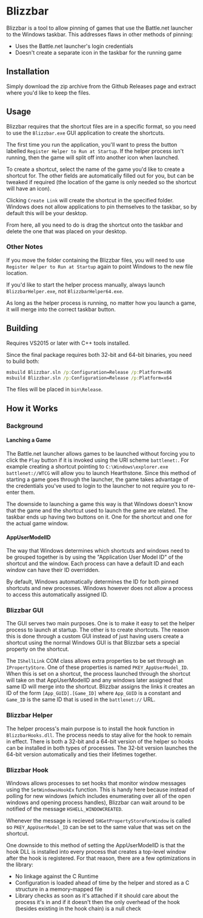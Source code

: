 # Blizzbar

Blizzbar is a tool to allow pinning of games that use the Battle.net launcher to the Windows taskbar. This addresses flaws in other methods of pinning:

* Uses the Battle.net launcher's login credentials
* Doesn't create a separate icon in the taskbar for the running game

## Installation

Simply download the zip archive from the Github Releases page and extract where you'd like to keep the files.

## Usage

Blizzbar requires that the shortcut files are in a specific format, so you need to use the `Blizzbar.exe` GUI application to create the shortcuts.

The first time you run the application, you'll want to press the button labelled `Register Helper to Run at Startup`. If the helper process isn't running, then the game will split off into another icon when launched.

To create a shortcut, select the name of the game you'd like to create a shortcut for. The other fields are automatically filled out for you, but can be tweaked if required (the location of the game is only needed so the shortcut will have an icon).

Clicking `Create Link` will create the shortcut in the specified folder. Windows does not allow applications to pin themselves to the taskbar, so by default this will be your desktop.

From here, all you need to do is drag the shortcut onto the taskbar and delete the one that was placed on your desktop.

### Other Notes

If you move the folder containing the Blizzbar files, you will need to use `Register Helper to Run at Startup` again to point Windows to the new file location.

If you'd like to start the helper process manually, always launch `BlizzbarHelper.exe`, not `BlizzbarHelper64.exe`.

As long as the helper process is running, no matter how you launch a game, it will merge into the correct taskbar button.

## Building

Requires VS2015 or later with C++ tools installed.

Since the final package requires both 32-bit and 64-bit binaries, you need to build both:

```bat
msbuild Blizzbar.sln /p:Configuration=Release /p:Platform=x86
msbuild Blizzbar.sln /p:Configuration=Release /p:Platform=x64
```

The files will be placed in `bin\Release`.

## How it Works

### Background

#### Lanching a Game
The Battle.net launcher allows games to be launched without forcing you to click the `Play` button if it is invoked using the URI scheme `battlenet:`. For example creating a shortcut pointing to `C:\Windows\explorer.exe battlenet://WTCG` will allow you to launch Hearthstone. Since this method of starting a game goes through the launcher, the game takes advantage of the credentials you've used to login to the launcher to not require you to re-enter them.

The downside to launching a game this way is that Windows doesn't know that the game and the shortcut used to launch the game are related. The taskbar ends up having two buttons on it. One for the shortcut and one for the actual game window.

#### AppUserModelID

The way that Windows determines which shortcuts and windows need to be grouped together is by using the "Application User Model ID" of the shortcut and the window. Each process can have a default ID and each window can have their ID overridden.

By default, Windows automatically determines the ID for both pinned shortcuts and new processes. Windows however does not allow a process to access this automatically assigned ID.

### Blizzbar GUI

The GUI serves two main purposes. One is to make it easy to set the helper process to launch at startup. The other is to create shortcuts. The reason this is done through a custom GUI instead of just having users create a shortcut using the normal Windows GUI is that Blizzbar sets a special property on the shortcut.

The `IShellLink` COM class allows extra properties to be set through an `IPropertyStore`. One of these properties is named `PKEY_AppUserModel_ID`. When this is set on a shortcut, the process launched through the shortcut will take on that AppUserModelID and any windows later assigned that same ID will merge into the shortcut. Blizzbar assigns the links it creates an ID of the form `[App_GUID].[Game_ID]` where `App_GUID` is a constant and `Game_ID` is the same ID that is used in the `battlenet://` URL.

### Blizzbar Helper

The helper process's main purpose is to install the hook function in `BlizzbarHooks.dll`. The process needs to stay alive for the hook to remain in effect. There is both a 32-bit and a 64-bit version of the helper so hooks can be installed in both types of processes. The 32-bit version launches the 64-bit version automatically and ties their lifetimes together.

### Blizzbar Hook

Windows allows processes to set hooks that monitor window messages using the `SetWindowsHookEx` function. This is handy here because instead of polling for new windows (which includes enumerating over all of the open windows and opening process handles), Blizzbar can wait around to be notified of the message `HSHELL_WINDOWCREATED`.

Whenever the message is recieved `SHGetPropertyStoreForWindow` is called so `PKEY_AppUserModel_ID` can be set to the same value that was set on the shortcut.

One downside to this method of setting the AppUserModelID is that the hook DLL is installed into every process that creates a top-level window after the hook is registered. For that reason, there are a few optimizations in the library:

* No linkage against the C Runtime
* Configuration is loaded ahead of time by the helper and stored as a C structure in a memory-mapped file
* Library checks as soon as it's attached if it should care about the process it's in and if it doesn't then the only overhead of the hook (besides existing in the hook chain) is a null check
